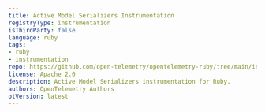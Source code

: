 ```yaml
---
title: Active Model Serializers Instrumentation
registryType: instrumentation
isThirdParty: false
language: ruby
tags:
- ruby
- instrumentation
repo: https://github.com/open-telemetry/opentelemetry-ruby/tree/main/instrumentation/active_model_serializers
license: Apache 2.0
description: Active Model Serializers instrumentation for Ruby.
authors: OpenTelemetry Authors
otVersion: latest
---
```

